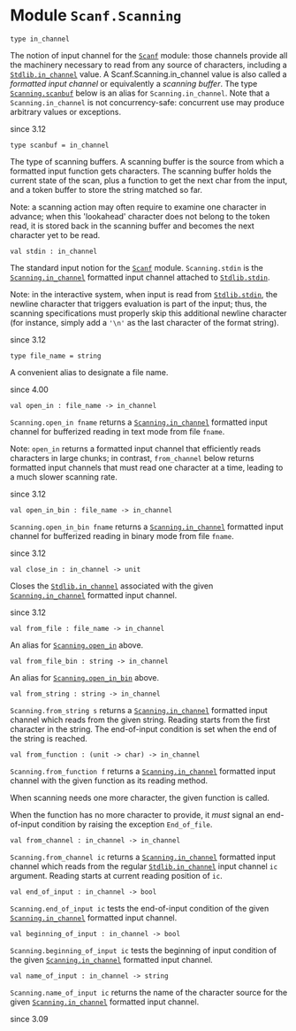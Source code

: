 
# Module `Scanf.Scanning`

```
type in_channel
```
The notion of input channel for the [`Scanf`](./Stdlib-Scanf.md) module: those channels provide all the machinery necessary to read from any source of characters, including a [`Stdlib.in_channel`](./Stdlib.md#type-in_channel) value. A Scanf.Scanning.in\_channel value is also called a *formatted input channel* or equivalently a *scanning buffer*. The type [`Scanning.scanbuf`](./#type-scanbuf) below is an alias for `Scanning.in_channel`. Note that a `Scanning.in_channel` is not concurrency-safe: concurrent use may produce arbitrary values or exceptions.

since 3.12
```
type scanbuf = in_channel
```
The type of scanning buffers. A scanning buffer is the source from which a formatted input function gets characters. The scanning buffer holds the current state of the scan, plus a function to get the next char from the input, and a token buffer to store the string matched so far.

Note: a scanning action may often require to examine one character in advance; when this 'lookahead' character does not belong to the token read, it is stored back in the scanning buffer and becomes the next character yet to be read.

```
val stdin : in_channel
```
The standard input notion for the [`Scanf`](./Stdlib-Scanf.md) module. `Scanning.stdin` is the [`Scanning.in_channel`](./#type-in_channel) formatted input channel attached to [`Stdlib.stdin`](./Stdlib.md#val-stdin).

Note: in the interactive system, when input is read from [`Stdlib.stdin`](./Stdlib.md#val-stdin), the newline character that triggers evaluation is part of the input; thus, the scanning specifications must properly skip this additional newline character (for instance, simply add a `'\n'` as the last character of the format string).

since 3.12
```
type file_name = string
```
A convenient alias to designate a file name.

since 4.00
```
val open_in : file_name -> in_channel
```
`Scanning.open_in fname` returns a [`Scanning.in_channel`](./#type-in_channel) formatted input channel for bufferized reading in text mode from file `fname`.

Note: `open_in` returns a formatted input channel that efficiently reads characters in large chunks; in contrast, `from_channel` below returns formatted input channels that must read one character at a time, leading to a much slower scanning rate.

since 3.12
```
val open_in_bin : file_name -> in_channel
```
`Scanning.open_in_bin fname` returns a [`Scanning.in_channel`](./#type-in_channel) formatted input channel for bufferized reading in binary mode from file `fname`.

since 3.12
```
val close_in : in_channel -> unit
```
Closes the [`Stdlib.in_channel`](./Stdlib.md#type-in_channel) associated with the given [`Scanning.in_channel`](./#type-in_channel) formatted input channel.

since 3.12
```
val from_file : file_name -> in_channel
```
An alias for [`Scanning.open_in`](./#val-open_in) above.

```
val from_file_bin : string -> in_channel
```
An alias for [`Scanning.open_in_bin`](./#val-open_in_bin) above.

```
val from_string : string -> in_channel
```
`Scanning.from_string s` returns a [`Scanning.in_channel`](./#type-in_channel) formatted input channel which reads from the given string. Reading starts from the first character in the string. The end-of-input condition is set when the end of the string is reached.

```
val from_function : (unit -> char) -> in_channel
```
`Scanning.from_function f` returns a [`Scanning.in_channel`](./#type-in_channel) formatted input channel with the given function as its reading method.

When scanning needs one more character, the given function is called.

When the function has no more character to provide, it *must* signal an end-of-input condition by raising the exception `End_of_file`.

```
val from_channel : in_channel -> in_channel
```
`Scanning.from_channel ic` returns a [`Scanning.in_channel`](./#type-in_channel) formatted input channel which reads from the regular [`Stdlib.in_channel`](./Stdlib.md#type-in_channel) input channel `ic` argument. Reading starts at current reading position of `ic`.

```
val end_of_input : in_channel -> bool
```
`Scanning.end_of_input ic` tests the end-of-input condition of the given [`Scanning.in_channel`](./#type-in_channel) formatted input channel.

```
val beginning_of_input : in_channel -> bool
```
`Scanning.beginning_of_input ic` tests the beginning of input condition of the given [`Scanning.in_channel`](./#type-in_channel) formatted input channel.

```
val name_of_input : in_channel -> string
```
`Scanning.name_of_input ic` returns the name of the character source for the given [`Scanning.in_channel`](./#type-in_channel) formatted input channel.

since 3.09
